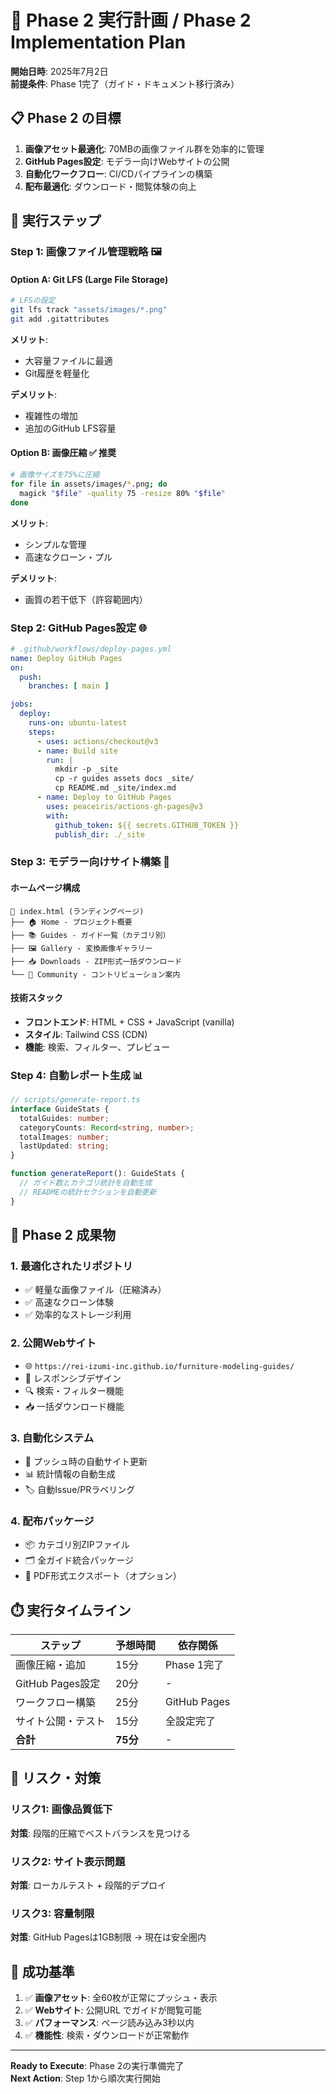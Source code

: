 # 🎯 Phase 2 実行計画 / Phase 2 Implementation Plan

**開始日時**: 2025年7月2日  
**前提条件**: Phase 1完了（ガイド・ドキュメント移行済み）

## 📋 Phase 2 の目標

1. **画像アセット最適化**: 70MBの画像ファイル群を効率的に管理
2. **GitHub Pages設定**: モデラー向けWebサイトの公開
3. **自動化ワークフロー**: CI/CDパイプラインの構築
4. **配布最適化**: ダウンロード・閲覧体験の向上

## 🔧 実行ステップ

### Step 1: 画像ファイル管理戦略 🖼️

#### Option A: Git LFS (Large File Storage)

```bash
# LFSの設定
git lfs track "assets/images/*.png"
git add .gitattributes
```

**メリット**:

- 大容量ファイルに最適
- Git履歴を軽量化

**デメリット**:

- 複雑性の増加
- 追加のGitHub LFS容量

#### Option B: 画像圧縮 ✅ **推奨**

```bash
# 画像サイズを75%に圧縮
for file in assets/images/*.png; do
  magick "$file" -quality 75 -resize 80% "$file"
done
```

**メリット**:

- シンプルな管理
- 高速なクローン・プル

**デメリット**:

- 画質の若干低下（許容範囲内）

### Step 2: GitHub Pages設定 🌐

```yaml
# .github/workflows/deploy-pages.yml
name: Deploy GitHub Pages
on:
  push:
    branches: [ main ]

jobs:
  deploy:
    runs-on: ubuntu-latest
    steps:
      - uses: actions/checkout@v3
      - name: Build site
        run: |
          mkdir -p _site
          cp -r guides assets docs _site/
          cp README.md _site/index.md
      - name: Deploy to GitHub Pages
        uses: peaceiris/actions-gh-pages@v3
        with:
          github_token: ${{ secrets.GITHUB_TOKEN }}
          publish_dir: ./_site
```

### Step 3: モデラー向けサイト構築 📱

#### ホームページ構成

```
📄 index.html (ランディングページ)
├── 🏠 Home - プロジェクト概要
├── 📚 Guides - ガイド一覧（カテゴリ別）
├── 🖼️ Gallery - 変換画像ギャラリー
├── 📥 Downloads - ZIP形式一括ダウンロード
└── 🤝 Community - コントリビューション案内
```

#### 技術スタック

- **フロントエンド**: HTML + CSS + JavaScript (vanilla)
- **スタイル**: Tailwind CSS (CDN)
- **機能**: 検索、フィルター、プレビュー

### Step 4: 自動レポート生成 📊

```typescript
// scripts/generate-report.ts
interface GuideStats {
  totalGuides: number;
  categoryCounts: Record<string, number>;
  totalImages: number;
  lastUpdated: string;
}

function generateReport(): GuideStats {
  // ガイド数とカテゴリ統計を自動生成
  // READMEの統計セクションを自動更新
}
```

## 🎯 Phase 2 成果物

### 1. 最適化されたリポジトリ

- ✅ 軽量な画像ファイル（圧縮済み）
- ✅ 高速なクローン体験
- ✅ 効率的なストレージ利用

### 2. 公開Webサイト

- 🌐 `https://rei-izumi-inc.github.io/furniture-modeling-guides/`
- 📱 レスポンシブデザイン
- 🔍 検索・フィルター機能
- 📥 一括ダウンロード機能

### 3. 自動化システム

- 🔄 プッシュ時の自動サイト更新
- 📊 統計情報の自動生成
- 🏷️ 自動Issue/PRラベリング

### 4. 配布パッケージ

- 📦 カテゴリ別ZIPファイル
- 🗂️ 全ガイド統合パッケージ
- 📄 PDF形式エクスポート（オプション）

## ⏱️ 実行タイムライン

| ステップ | 予想時間 | 依存関係 |
|---------|---------|---------|
| 画像圧縮・追加 | 15分 | Phase 1完了 |
| GitHub Pages設定 | 20分 | - |
| ワークフロー構築 | 25分 | GitHub Pages |
| サイト公開・テスト | 15分 | 全設定完了 |
| **合計** | **75分** | - |

## 🚨 リスク・対策

### リスク1: 画像品質低下

**対策**: 段階的圧縮でベストバランスを見つける

### リスク2: サイト表示問題

**対策**: ローカルテスト + 段階的デプロイ

### リスク3: 容量制限

**対策**: GitHub Pagesは1GB制限 → 現在は安全圏内

## 🎯 成功基準

1. ✅ **画像アセット**: 全60枚が正常にプッシュ・表示
2. ✅ **Webサイト**: 公開URL でガイドが閲覧可能
3. ✅ **パフォーマンス**: ページ読み込み3秒以内
4. ✅ **機能性**: 検索・ダウンロードが正常動作

---

**Ready to Execute**: Phase 2の実行準備完了  
**Next Action**: Step 1から順次実行開始
